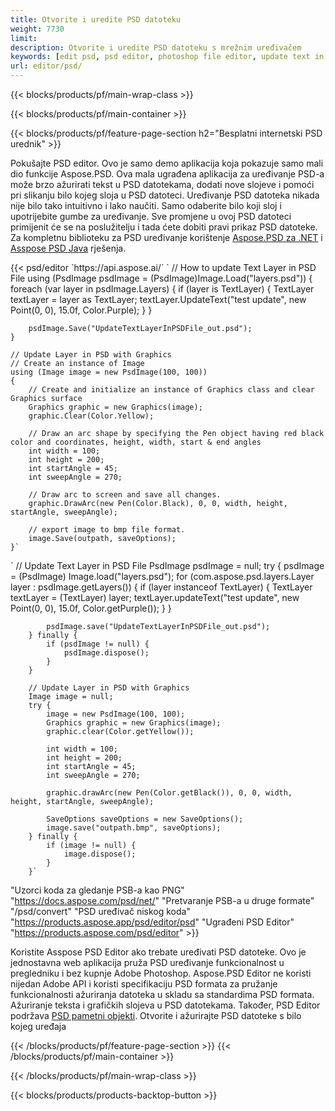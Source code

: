 ```yaml
---
title: Otvorite i uredite PSD datoteku
weight: 7730
limit: 
description: Otvorite i uredite PSD datoteku s mrežnim uređivačem
keywords: [edit psd, psd editor, photoshop file editor, update text in psd, update psd, open psd, update text in psd]
url: editor/psd/
---
```


{{< blocks/products/pf/main-wrap-class >}}

{{< blocks/products/pf/main-container >}}

{{< blocks/products/pf/feature-page-section h2="Besplatni internetski PSD urednik" >}}
<p>Pokušajte PSD editor. Ovo je samo demo aplikacija koja pokazuje samo mali dio funkcije Aspose.PSD. Ova mala ugrađena aplikacija za uređivanje PSD-a može brzo ažurirati tekst u PSD datotekama, dodati nove slojeve i pomoći pri slikanju bilo kojeg sloja u PSD datoteci. Uređivanje PSD datoteka nikada nije bilo tako intuitivno i lako naučiti. Samo odaberite bilo koji sloj i upotrijebite gumbe za uređivanje. Sve promjene u ovoj PSD datoteci primijenit će se na poslužitelju i tada ćete dobiti pravi prikaz PSD datoteke. Za kompletnu biblioteku za PSD uređivanje korištenje <a href="/psd/{{< lang-code >}}net">Aspose.PSD za .NET</a> i <a href="/psd/{{< lang-code >}}java">Asspose PSD Java</a> rješenja. </p>
{{< psd/editor `https://api.aspose.ai/` 
`	// How to update Text Layer in PSD File
	using (PsdImage psdImage = (PsdImage)Image.Load("layers.psd"))
  	{
		foreach (var layer in psdImage.Layers)
		{
			if (layer is TextLayer)
			{
				TextLayer textLayer = layer as TextLayer;
				textLayer.UpdateText("test update", new Point(0, 0), 15.0f, Color.Purple);
			}
		}

		psdImage.Save("UpdateTextLayerInPSDFile_out.psd");
	}
	
	// Update Layer in PSD with Graphics
	// Create an instance of Image
	using (Image image = new PsdImage(100, 100))
	{
		// Create and initialize an instance of Graphics class and clear Graphics surface
		Graphics graphic = new Graphics(image);
		graphic.Clear(Color.Yellow);

		// Draw an arc shape by specifying the Pen object having red black color and coordinates, height, width, start & end angles                 
		int width = 100;
		int height = 200;
		int startAngle = 45;
		int sweepAngle = 270;

		// Draw arc to screen and save all changes.
		graphic.DrawArc(new Pen(Color.Black), 0, 0, width, height, startAngle, sweepAngle);

		// export image to bmp file format.
		image.Save(outpath, saveOptions);
	}` 
`       // Update Text Layer in PSD File
        PsdImage psdImage = null;
        try {
            psdImage = (PsdImage) Image.load("layers.psd");
            for (com.aspose.psd.layers.Layer layer : psdImage.getLayers()) {
                if (layer instanceof TextLayer) {
                    TextLayer textLayer = (TextLayer) layer;
                    textLayer.updateText("test update", new Point(0, 0), 15.0f, Color.getPurple());
                }
            }

            psdImage.save("UpdateTextLayerInPSDFile_out.psd");
        } finally {
            if (psdImage != null) {
                psdImage.dispose();
            }
        }

        // Update Layer in PSD with Graphics
        Image image = null;
        try {
            image = new PsdImage(100, 100);
            Graphics graphic = new Graphics(image);
            graphic.clear(Color.getYellow());

            int width = 100;
            int height = 200;
            int startAngle = 45;
            int sweepAngle = 270;

            graphic.drawArc(new Pen(Color.getBlack()), 0, 0, width, height, startAngle, sweepAngle);

            SaveOptions saveOptions = new SaveOptions();
            image.save("outpath.bmp", saveOptions);
        } finally {
            if (image != null) {
                image.dispose();
            }
        }`	 
"Uzorci koda za gledanje PSB-a kao PNG"  "https://docs.aspose.com/psd/net/" 
"Pretvaranje PSB-a u druge formate"  "/psd/convert" 
"PSD uređivač niskog koda" "https://products.aspose.app/psd/editor/psd" 
"Ugrađeni PSD Editor" "https://products.aspose.com/psd/editor" >}}
<p>Koristite Asspose PSD Editor ako trebate uređivati PSD datoteke. Ovo je jednostavna web aplikacija pruža PSD uređivanje funkcionalnost u pregledniku i bez kupnje Adobe Photoshop. Aspose.PSD Editor ne koristi nijedan Adobe API i koristi specifikaciju PSD formata za pružanje funkcionalnosti ažuriranja datoteka u skladu sa standardima PSD formata. Ažuriranje teksta i grafičkih slojeva u PSD datotekama. Također, PSD Editor podržava <a href="https://reference.aspose.com/psd/net/aspose.psd.fileformats.psd.layers.smartobjects/smartobjectlayer/">PSD pametni objekti</a>. Otvorite i ažurirajte PSD datoteke s bilo kojeg uređaja</p>

{{< /blocks/products/pf/feature-page-section >}}
{{< /blocks/products/pf/main-container >}}


{{< /blocks/products/pf/main-wrap-class >}}

{{< blocks/products/products-backtop-button >}}

